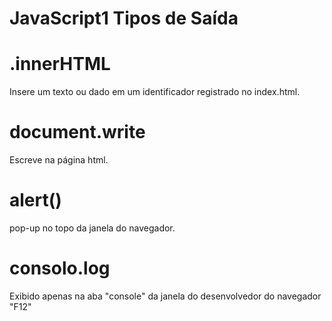 # JavaScript1 Tipos de Saída

# .innerHTML 
Insere um texto ou dado em um identificador registrado no index.html.

# document.write 
Escreve na página html.

# alert() 
pop-up no topo da janela do navegador.

# consolo.log
Exibido apenas na aba "console" da janela do desenvolvedor do navegador "F12"
